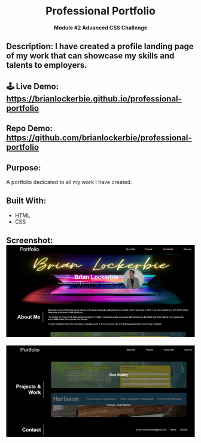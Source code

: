 <h1 align="center">Professional Portfolio</h1>
<p align="center"><b>Module #2 Advanced CSS Challenge</b></p>

## Description: I have created a profile landing page of my work that can showcase my skills and talents to employers.

## 🕹 Live Demo: https://brianlockerbie.github.io/professional-portfolio

## Repo Demo: https://github.com/brianlockerbie/professional-portfolio

## Purpose:
A portfolio dedicated to all my work I have created.

## Built With:
* HTML
* CSS

## Screenshot: <img src="./assets/images/portfolio_screenshot.png">

<img src="./assets/images/portfolio_screenshot1.png">
